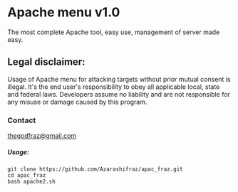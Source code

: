 # Apache menu v1.0
The most complete Apache tool, easy use, management of server made easy.

## Legal disclaimer:
Usage of Apache menu for attacking targets without prior mutual consent is illegal. It's the end user's responsibility to obey all applicable local, state and federal laws. Developers assume no liability and are not responsible for any misuse or damage caused by this program.

### Contact
thegodfraz@gmail.com 


##### Usage:
```
git clone https://github.com/Azarashifraz/apac_fraz.git
cd apac_fraz
bash apache2.sh
```
